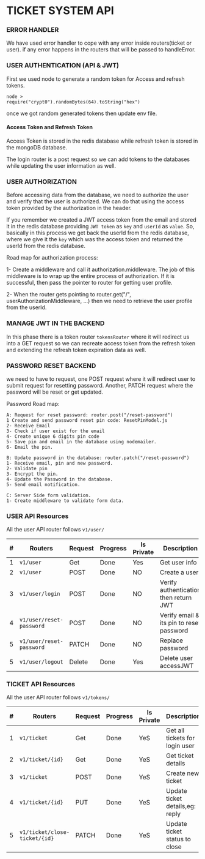 # TICKET SYSTEM API

### ERROR HANDLER

We have used error handler to cope with any error inside routers(ticket or user). if any error happens in the routers that will be passed to handleError.

### USER AUTHENTICATION (API & JWT)

First we used node to generate a random token for Access and refresh tokens.

```
node >
require("crypt0").randomBytes(64).toString("hex")
```
once we got random generated tokens then update env file.

#### Access Token and Refresh Token
Access Token is stored in the redis database while refresh token is stored in the mongoDB database.

The login router is a post request so we can add tokens to the databases while updating the user information as well.

### USER AUTHORIZATION
Before accessing data from the database, we need to authorize the user and verify that the user is authorized. We can do that using the access token provided by the authorization in the header.

If you remember we created a JWT access token from the email and stored it in the redis database providing `JWT token` as `key` and `userId` as `value`. So, basically in this process we get back the userId from the redis database, where we give it the `key` which was the access token and returned the userId from the redis database. 

Road map for authorization process:

1- Create a middleware and call it authorization.middleware. The job of this middleware is to wrap up the entire process of authorization. If it is successful, then pass the pointer to router for getting user profile.

2- When the router gets pointing to router.get("/", userAuthorizationMiddleware, ...) then we need to retrieve the user profile from the userId.


### MANAGE JWT IN THE BACKEND

In this phase there is a token router `tokensRouter` where it will redirect us into a GET request so we can recreate access token from the refresh token and extending the refresh token expiration data as well.


### PASSWORD RESET BACKEND

we need to have to request, one POST request where it will redirect user to submit request for resetting password. Another, PATCH request where the password will be reset or get updated.

Password Road map:

    A: Request for reset password: router.post("/reset-password")
    1 Create and send password reset pin code: ResetPinModel.js
    2- Receive Email
    3- Check if user exist for the email
    4- Create unique 6 digits pin code
    5- Save pin and email in the database using nodemailer.
    6- Email the pin.

    B: Update password in the database: router.patch("/reset-password")
    1- Receive email, pin and new password.
    2- Validate pin
    3- Encrypt the pin.
    4- Update the Password in the database.
    5- Send email notification.

    C: Server Side form validation.
    1- Create middleware to validate form data.






### USER API Resources

All the user API router follows `v1/user/`

| #  | Routers                      | Request | Progress | Is Private | Description                             |
|----|------------------------------| --------| ---------| -----------| --------------------------------        |
| 1  | `v1/user`                    | Get     | Done     | Yes        | Get user info                           |
| 2  | `v1/user`                    | POST    | Done     | NO         | Create a user                           |
| 3  | `v1/user/login`              | POST    | Done     | NO         | Verify authentication then return JWT   |
| 4  | `v1/user/reset-password`     | POST    | Done     | NO         | Verify email & its pin to reset password|
| 5  | `v1/user/reset-password`     | PATCH   | Done     | NO         | Replace password                        |
| 5  | `v1/user/logout`             | Delete  | Done     | Yes        | Delete user accessJWT                   |




### TICKET API Resources

All the user API router follows `v1/tokens/`

| #  | Routers                      | Request | Progress | Is Private | Description                     |
|----|------------------------------| --------| ---------| -----------| --------------------------------|
| 1  | `v1/ticket`                  | Get     | Done     | YeS        | Get all tickets for login user  |
| 2  | `v1/ticket/{id}`             | Get     | Done     | YeS        | Get ticket details              |
| 3  | `v1/ticket`                  | POST    | Done     | YeS        | Create new ticket               |
| 4  | `v1/ticket/{id}`             | PUT     | Done     | YeS        | Update ticket details,eg: reply |
| 5  | `v1/ticket/close-ticket/{id}`| PATCH   | Done     | YeS        | Update ticket status to close   |

